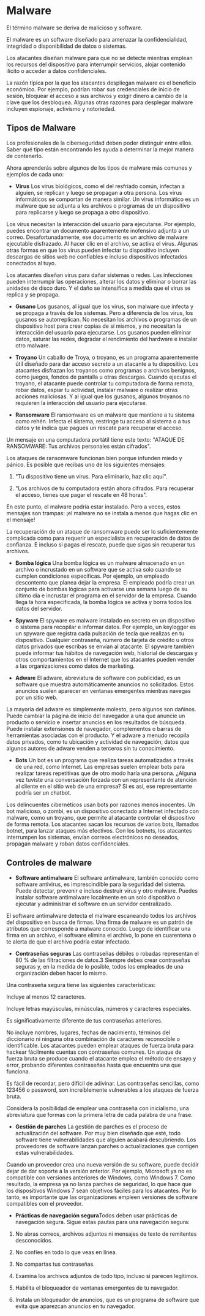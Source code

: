 # Malware

El término malware se deriva de malicioso y software.

El malware es un software diseñado para amenazar la confidencialidad, integridad o disponibilidad de datos o sistemas.

Los atacantes diseñan malware para que no se detecte mientras emplean los recursos del dispositivo para interrumpir servicios, alojar contenido ilícito o acceder a datos confidenciales.

La razón típica por la que los atacantes despliegan malware es el beneficio económico. Por ejemplo, podrían robar sus credenciales de inicio de sesión, bloquear el acceso a sus archivos y exigir dinero a cambio de la clave que los desbloquea. Algunas otras razones para desplegar malware incluyen espionaje, activismo y notoriedad.

## Tipos de Malware

Los profesionales de la ciberseguridad deben poder distinguir entre ellos. Saber qué tipo están encontrando les ayuda a determinar la mejor manera de contenerlo.

Ahora aprenderás sobre algunos de los tipos de malware más comunes y ejemplos de cada uno:

- **Virus** Los virus biológicos, como el del resfriado común, infectan a alguien, se replican y luego se propagan a otra persona. Los virus informáticos se comportan de manera similar. Un virus informático es un malware que se adjunta a los archivos o programas de un dispositivo para replicarse y luego se propaga a otro dispositivo.

Los virus necesitan la interacción del usuario para ejecutarse. Por ejemplo, puedes encontrar un documento aparentemente inofensivo adjunto a un correo. Desafortunadamente, ese documento es un archivo de malware ejecutable disfrazado. Al hacer clic en el archivo, se activa el virus. Algunas otras formas en que los virus pueden infectar tu dispositivo incluyen descargas de sitios web no confiables e incluso dispositivos infectados conectados al tuyo.

Los atacantes diseñan virus para dañar sistemas o redes. Las infecciones pueden interrumpir las operaciones, alterar los datos y eliminar o borrar las unidades de disco duro. Y el daño se intensifica a medida que el virus se replica y se propaga.

- **Gusano** Los gusanos, al igual que los virus, son malware que infecta y se propaga a través de los sistemas. Pero a diferencia de los virus, los gusanos se autorreplican. No necesitan los archivos o programas de un dispositivo host para crear copias de sí mismos, y no necesitan la interacción del usuario para ejecutarse. Los gusanos pueden eliminar datos, saturar las redes, degradar el rendimiento del hardware e instalar otro malware.

- **Troyano** Un caballo de Troya, o troyano, es un programa aparentemente útil diseñado para dar acceso secreto a un atacante a tu dispositivo. Los atacantes disfrazan los troyanos como programas o archivos benignos, como juegos, fondos de pantalla u otras descargas. Cuando ejecutas el troyano, el atacante puede controlar tu computadora de forma remota, robar datos, espiar tu actividad, instalar malware o realizar otras acciones maliciosas. Y al igual que los gusanos, algunos troyanos no requieren la interacción del usuario para ejecutarse.

- **Ransomware** El ransomware es un malware que mantiene a tu sistema como rehén. Infecta el sistema, restringe tu acceso al sistema o a tus datos y te indica que pagues un rescate para recuperar el acceso.

Un mensaje en una computadora portátil tiene este texto: "ATAQUE DE RANSOMWARE: Tus archivos personales están cifrados".

Los ataques de ransomware funcionan bien porque infunden miedo y pánico. Es posible que recibas uno de los siguientes mensajes:

1. "Tu dispositivo tiene un virus. Para eliminarlo, haz clic aquí".

2. "Los archivos de tu computadora están ahora cifrados. Para recuperar el acceso, tienes que pagar el rescate en 48 horas".

En este punto, el malware podría estar instalado. Pero a veces, estos mensajes son trampas: ¡el malware no se instala a menos que hagas clic en el mensaje!

La recuperación de un ataque de ransomware puede ser lo suficientemente complicada como para requerir un especialista en recuperación de datos de confianza. E incluso si pagas el rescate, puede que sigas sin recuperar tus archivos.

- **Bomba lógica** Una bomba lógica es un malware almacenado en un archivo o incrustado en un software que se activa solo cuando se cumplen condiciones específicas. Por ejemplo, un empleado descontento que planea dejar la empresa. El empleado podría crear un conjunto de bombas lógicas para activarse una semana luego de su último día e incrustar el programa en el servidor de la empresa. Cuando llega la hora especificada, la bomba lógica se activa y borra todos los datos del servidor.

- **Spyware** El spyware es malware instalado en secreto en un dispositivo o sistema para recopilar e informar datos. Por ejemplo, un keylogger es un spyware que registra cada pulsación de tecla que realizas en tu dispositivo. Cualquier contraseña, número de tarjeta de crédito u otros datos privados que escribas se envían al atacante. El spyware también puede informar tus hábitos de navegación web, historial de descargas y otros comportamientos en el Internet que los atacantes pueden vender a las organizaciones como datos de marketing.

- **Adware** El adware, abreviatura de software con publicidad, es un software que muestra automáticamente anuncios no solicitados. Estos anuncios suelen aparecer en ventanas emergentes mientras navegas por un sitio web.

La mayoría del adware es simplemente molesto, pero algunos son dañinos. Puede cambiar la página de inicio del navegador a una que anuncie un producto o servicio e insertar anuncios en los resultados de búsqueda. Puede instalar extensiones de navegador, complementos o barras de herramientas asociadas con el producto. Y el adware a menudo recopila datos privados, como tu ubicación y actividad de navegación, datos que algunos autores de adware venden a terceros sin tu conocimiento.

- **Bots** Un bot es un programa que realiza tareas automatizadas a través de una red, como Internet. Las empresas suelen emplear bots para realizar tareas repetitivas que de otro modo haría una persona. ¿Alguna vez tuviste una conversación forzada con un representante de atención al cliente en el sitio web de una empresa? Si es así, ese representante podría ser un chatbot.

Los delincuentes cibernéticos usan bots por razones menos inocentes. Un bot malicioso, o zombi, es un dispositivo conectado a Internet infectado con malware, como un troyano, que permite al atacante controlar el dispositivo de forma remota. Los atacantes sacan los recursos de varios bots, llamados botnet, para lanzar ataques más efectivos. Con los botnets, los atacantes interrumpen los sistemas, envían correos electrónicos no deseados, propagan malware y roban datos confidenciales.

## Controles de malware

- **Software antimalware** El software antimalware, también conocido como software antivirus, es imprescindible para la seguridad del sistema. Puede detectar, prevenir e incluso destruir virus y otro malware. Puedes instalar software antimalware localmente en un solo dispositivo o ejecutar y administrar el software en un servidor centralizado.

El software antimalware detecta el malware escaneando todos los archivos del dispositivo en busca de firmas. Una firma de malware es un patrón de atributos que corresponde a malware conocido. Luego de identificar una firma en un archivo, el software elimina el archivo, lo pone en cuarentena o te alerta de que el archivo podría estar infectado.

- **Contraseñas seguras** Las contraseñas débiles o robadas representan el 80 % de las filtraciones de datos.3 Siempre debes crear contraseñas seguras y, en la medida de lo posible, todos los empleados de una organización deben hacer lo mismo.

Una contraseña segura tiene las siguientes características:

Incluye al menos 12 caracteres.

Incluye letras mayúsculas, minúsculas, números y caracteres especiales.

Es significativamente diferente de tus contraseñas anteriores.

No incluye nombres, lugares, fechas de nacimiento, términos del diccionario ni ninguna otra combinación de caracteres reconocible o identificable. Los atacantes pueden emplear ataques de fuerza bruta para hackear fácilmente cuentas con contraseñas comunes. Un ataque de fuerza bruta se produce cuando el atacante emplea el método de ensayo y error, probando diferentes contraseñas hasta que encuentra una que funciona.

Es fácil de recordar, pero difícil de adivinar. Las contraseñas sencillas, como 123456 o password, son increíblemente vulnerables a los ataques de fuerza bruta.

Considera la posibilidad de emplear una contraseña con inicialismo, una abreviatura que formas con la primera letra de cada palabra de una frase.

- **Gestión de parches** La gestión de parches es el proceso de actualización del software. Por muy bien diseñado que esté, todo software tiene vulnerabilidades que alguien acabará descubriendo. Los proveedores de software lanzan parches o actualizaciones que corrigen estas vulnerabilidades.

Cuando un proveedor crea una nueva versión de su software, puede decidir dejar de dar soporte a la versión anterior. Por ejemplo, Microsoft ya no es compatible con versiones anteriores de Windows, como Windows 7. Como resultado, la empresa ya no lanza parches de seguridad, lo que hace que los dispositivos Windows 7 sean objetivos fáciles para los atacantes. Por lo tanto, es importante que las organizaciones empleen versiones de software compatibles con el proveedor.

- **Prácticas de navegación segura**Todos deben usar prácticas de navegación segura. Sigue estas pautas para una navegación segura:

1. No abras correos, archivos adjuntos ni mensajes de texto de remitentes desconocidos.

2. No confíes en todo lo que veas en línea.

3. No compartas tus contraseñas.

4. Examina los archivos adjuntos de todo tipo, incluso si parecen legítimos.

5. Habilita el bloqueador de ventanas emergentes de tu navegador.

6. Instala un bloqueador de anuncios, que es un programa de software que evita que aparezcan anuncios en tu navegador.
